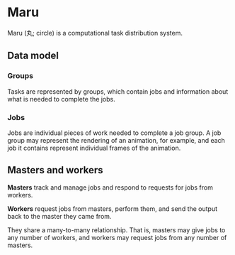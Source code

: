 # Maru

Maru (丸; circle) is a computational task distribution system.

## Data model

### Groups

Tasks are represented by groups, which contain jobs and information about what is needed to complete the jobs.

### Jobs

Jobs are individual pieces of work needed to complete a job group. A job group may represent the rendering of an animation, for example, and each job it contains represent individual frames of the animation.

## Masters and workers

**Masters** track and manage jobs and respond to requests for jobs from workers.

**Workers** request jobs from masters, perform them, and send the output back to the master they came from.

They share a many-to-many relationship. That is, masters may give jobs to any number of workers, and workers may request jobs from any number of masters.
